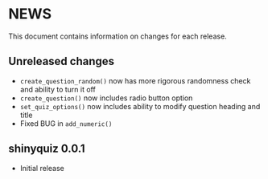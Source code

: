 # NEWS

This document contains information on changes for each release.

## Unreleased changes
- `create_question_random()` now has more rigorous randomness check and ability to turn it off
- `create_question()` now includes radio button option
- `set_quiz_options()` now includes ability to modify question heading and title
- Fixed BUG in `add_numeric()`

## shinyquiz 0.0.1
- Initial release
